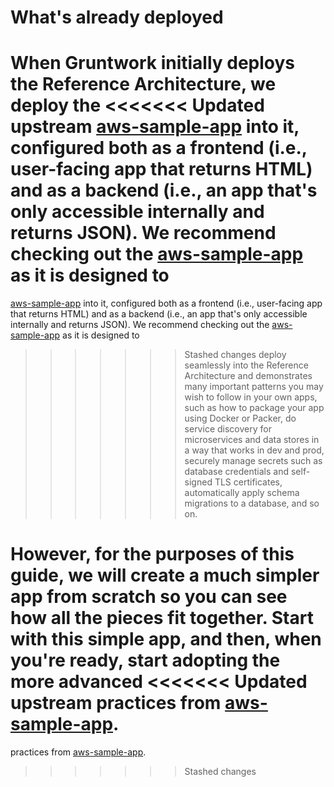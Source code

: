 # What's already deployed

When Gruntwork initially deploys the Reference Architecture, we deploy the
<<<<<<< Updated upstream
[aws-sample-app](https://github.com/tnn-gruntwork-io/aws-sample-app/) into it, configured both as a frontend (i.e.,
user-facing app that returns HTML) and as a backend (i.e., an app that's only accessible internally and returns JSON).
We recommend checking out the [aws-sample-app](https://github.com/tnn-gruntwork-io/aws-sample-app/) as it is designed to
=======
[aws-sample-app](https://github.com/tnn-gruntwork-io/aws-sample-app/) into it, configured both as a frontend (i.e.,
user-facing app that returns HTML) and as a backend (i.e., an app that's only accessible internally and returns JSON).
We recommend checking out the [aws-sample-app](https://github.com/tnn-gruntwork-io/aws-sample-app/) as it is designed to
>>>>>>> Stashed changes
deploy seamlessly into the Reference Architecture and demonstrates many important patterns you may wish to follow in
your own apps, such as how to package your app using Docker or Packer, do service discovery for microservices and data
stores in a way that works in dev and prod, securely manage secrets such as database credentials and self-signed TLS
certificates, automatically apply schema migrations to a database, and so on.

However, for the purposes of this guide, we will create a much simpler app from scratch so you can see how all the
pieces fit together. Start with this simple app, and then, when you're ready, start adopting the more advanced
<<<<<<< Updated upstream
practices from [aws-sample-app](https://github.com/tnn-gruntwork-io/aws-sample-app/).
=======
practices from [aws-sample-app](https://github.com/tnn-gruntwork-io/aws-sample-app/).
>>>>>>> Stashed changes
